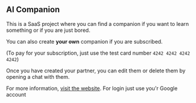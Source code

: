 ## AI Companion

This is a SaaS project where you can find a companion if you want to learn something or if you are just bored. 

You can also create **your own** companion if you are subscribed. 

(To pay for your subscription, just use the test card number `4242 4242 4242 4242`)

Once you have created your partner, you can edit them or delete them by opening a chat with them. 

For more information, [visit the website](https://ai-companion-voloshynv.vercel.app). For login just use you'r Google account
